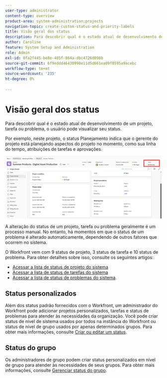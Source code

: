```yaml
---
user-type: administrator
content-type: overview
product-area: system-administration;projects
navigation-topic: create-custom-status-and-priority-labels
title: Visão geral dos status
description: Para descobrir qual é o estado atual de desenvolvimento de um projeto, tarefa ou problema, o usuário pode visualizar seu status.
author: Caroline
feature: System Setup and Administration
role: Admin
exl-id: 0fa2f445-be8e-405f-864a-dbc4726d096b
source-git-commit: 6f9eddd46430990e11d5d661ea09f0595a9acebc
workflow-type: tm+mt
source-wordcount: '235'
ht-degree: 0%

---
```


# Visão geral dos status

Para descobrir qual é o estado atual de desenvolvimento de um projeto, tarefa ou problema, o usuário pode visualizar seu status.

Por exemplo, neste projeto, o status Planejamento indica que o gerente do projeto está planejando aspectos do projeto no momento, como sua linha do tempo, atribuições de tarefas e aprovações.

![Status do projeto de exemplo](assets/statuses-overview.png)

A alteração do status de um projeto, tarefa ou problema geralmente é um processo manual. No entanto, há momentos em que o status de um problema é alterado automaticamente, dependendo de outros fatores que ocorrem no sistema.

O Workfront vem com 9 status de projeto, 3 status de tarefa e 10 status de problema. Para obter detalhes sobre isso, consulte os seguintes artigos:

* [Acessar a lista de status de projeto do sistema](../../../administration-and-setup/customize-workfront/creating-custom-status-and-priority-labels/project-statuses.md)
* [Acessar a lista de status de tarefas do sistema](../../../administration-and-setup/customize-workfront/creating-custom-status-and-priority-labels/task-statuses.md)
* [Acessar a lista de status de problemas do sistema](../../../administration-and-setup/customize-workfront/creating-custom-status-and-priority-labels/issue-statuses.md).

## Status personalizados

Além dos status padrão fornecidos com o Workfront, um administrador do Workfront pode adicionar projetos personalizados, tarefas e status de problemas para atender às necessidades da organização. Você pode criar status de nível de sistema usados por todos na instância do Workfront ou status de nível de grupo usados por apenas determinados grupos. Para obter mais informações, consulte [Criar ou editar um status](../../../administration-and-setup/customize-workfront/creating-custom-status-and-priority-labels/create-or-edit-a-status.md).

## Status do grupo

Os administradores de grupo podem criar status personalizados em nível de grupo para atender às necessidades de seus grupos. Para obter mais informações, consulte [Gerenciar status do grupo](../../../administration-and-setup/manage-groups/manage-group-statuses/manage-group-statuses.md).
